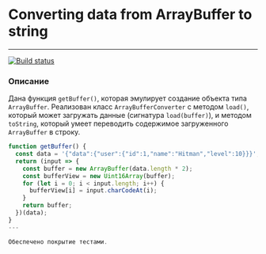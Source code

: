 # Converting data from ArrayBuffer to string
---
[![Build status](https://ci.appveyor.com/api/projects/status/7306t2g7kk417mhc?svg=true)](https://ci.appveyor.com/project/AACMKT/ajs-arraybuffer-arraybuffer)

### Описание

Дана функция `getBuffer()`, которая эмулирует создание объекта типа `ArrayBuffer`.
Реализован класс `ArrayBufferConverter` с методом `load()`, который может загружать данные (сигнатура `load(buffer)`), и методом `toString`, который умеет переводить содержимое загруженного `ArrayBuffer` в строку.

```javascript
function getBuffer() {
  const data = '{"data":{"user":{"id":1,"name":"Hitman","level":10}}}';
  return (input => {
    const buffer = new ArrayBuffer(data.length * 2);
    const bufferView = new Uint16Array(buffer);
    for (let i = 0; i < input.length; i++) {
      bufferView[i] = input.charCodeAt(i);
    }
    return buffer;
  })(data);
}
---

Обеспечено покрытие тестами.